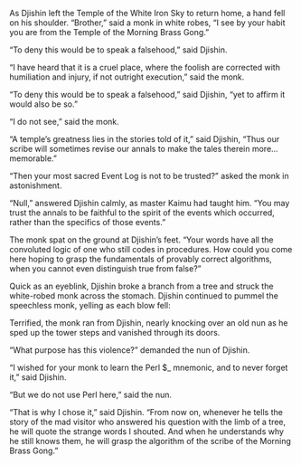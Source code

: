 As Djishin left the Temple of the White Iron Sky to return home, a hand fell on his shoulder.  “Brother,” said a monk in white robes, “I see by your habit you are from the Temple of the Morning Brass Gong.”

“To deny this would be to speak a falsehood,” said Djishin.

“I have heard that it is a cruel place, where the foolish are corrected with humiliation and injury, if not outright execution,” said the monk.

“To deny this would be to speak a falsehood,” said Djishin, “yet to affirm it would also be so.”

“I do not see,” said the monk.

“A temple’s greatness lies in the stories told of it,” said Djishin, “Thus our scribe will sometimes revise our annals to make the tales therein more... memorable.”

“Then your most sacred Event Log is not to be trusted?” asked the monk in astonishment.

“Null,” answered Djishin calmly, as master Kaimu had taught him. “You may trust the annals to be faithful to the spirit of the events which occurred, rather than the specifics of those events.”

The monk spat on the ground at Djishin’s feet.  “Your words have all the convoluted logic of one who still codes in procedures.  How could you come here hoping to grasp the fundamentals of provably correct algorithms, when you cannot even distinguish true from false?”

Quick as an eyeblink, Djishin broke a branch from a tree and struck the white-robed monk across the stomach.  Djishin continued to pummel the speechless monk, yelling as each blow fell:

Terrified, the monk ran from Djishin, nearly knocking over an old nun as he sped up the tower steps and vanished through its doors.

“What purpose has this violence?” demanded the nun of Djishin.

“I wished for your monk to learn the Perl $_ mnemonic, and to never forget it,” said Djishin.

“But we do not use Perl here,” said the nun.

“That is why I chose it,” said Djishin.  “From now on, whenever he tells the story of the mad visitor who answered his question with the limb of a tree, he will quote the strange words I shouted.  And when he understands why he still knows them, he will grasp the algorithm of the scribe of the Morning Brass Gong.” 

